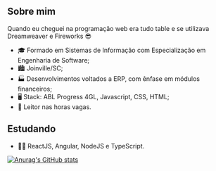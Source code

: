 ## Sobre mim
Quando eu cheguei na programação web era tudo table e se utilizava Dreamweaver e Fireworks 😎

- 🎓 Formado em Sistemas de Informação com Especialização em Engenharia de Software;
- 🏙️ Joinville/SC;
- 🏭 Desenvolvimentos voltados a ERP, com ênfase em módulos financeiros;
- 🖥️ Stack: ABL Progress 4GL, Javascript, CSS, HTML;
- 📕 Leitor nas horas vagas.

## Estudando

- 👨‍🎓  ReactJS, Angular, NodeJS e TypeScript.

[![Anurag's GitHub stats](https://github-readme-stats.vercel.app/api?username=marlongirardello)](https://github.com/marlongirardello/github-readme-stats)
